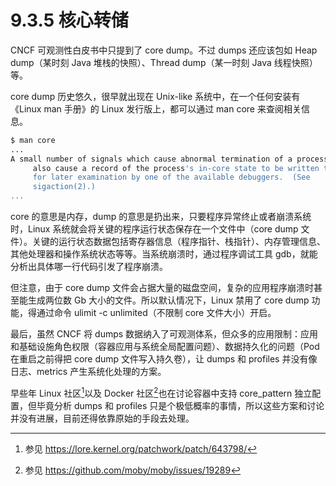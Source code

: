 # 9.3.5 核心转储

CNCF 可观测性白皮书中只提到了 core dump。不过 dumps 还应该包如 Heap dump（某时刻 Java 堆栈的快照）、Thread dump（某一时刻 Java 线程快照）等。


core dump 历史悠久，很早就出现在 Unix-like 系统中，在一个任何安装有《Linux man 手册》的 Linux 发行版上，都可以通过 man core 来查阅相关信息。

```bash
$ man core
...
A small number of signals which cause abnormal termination of a process
     also cause a record of the process's in-core state to be written to disk
     for later examination by one of the available debuggers.  (See
     sigaction(2).)
...
```
core 的意思是内存，dump 的意思是扔出来，只要程序异常终止或者崩溃系统时，Linux 系统就会将关键的程序运行状态保存在一个文件中（core dump 文件）。关键的运行状态数据包括寄存器信息（程序指针、栈指针）、内存管理信息、其他处理器和操作系统状态等等。当系统崩溃时，通过程序调试工具 gdb，就能分析出具体哪一行代码引发了程序崩溃。

但注意，由于 core dump 文件会占据大量的磁盘空间，复杂的应用程序崩溃时甚至能生成两位数 Gb 大小的文件。所以默认情况下，Linux 禁用了 core dump 功能，得通过命令 ulimit -c unlimited（不限制 core 文件大小）开启。


最后，虽然 CNCF 将 dumps 数据纳入了可观测体系，但众多的应用限制：应用和基础设施角色权限（容器应用与系统全局配置问题）、数据持久化的问题（Pod 在重启之前得把 core dump 文件写入持久卷），让 dumps 和 profiles 并没有像日志、metrics 产生系统化处理的方案。

早些年 Linux 社区[^1]以及 Docker 社区[^2]也在讨论容器中支持 core_pattern 独立配置，但毕竟分析 dumps 和 profiles 只是个极低概率的事情，所以这些方案和讨论并没有进展，目前还得依靠原始的手段去处理。

[^1]: 参见 https://lore.kernel.org/patchwork/patch/643798/
[^2]: 参见 https://github.com/moby/moby/issues/19289